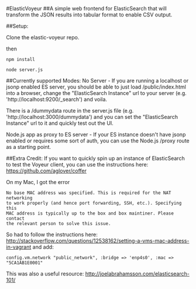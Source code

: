 #ElasticVoyeur
##A simple web frontend for ElasticSearch that will transform the JSON results into tabular format to enable CSV output. 

##Setup:

Clone the elastic-voyeur repo.

then
```
npm install
```
```
node server.js
```

##Currently supported Modes:
No Server - If you are running a localhost or jsonp enabled ES server, you should be able to just load /public/index.html into a browser, change the "ElasticSearch Instance" url to your server (e.g. 'http://localhost:9200/_search') and voila.

There is a /dummydata route in the server.js file (e.g. 'http://localhost:3000/dummydata') and you can set the "ElasticSearch Instance" url  to it and quickly test out the UI.

Node.js app as proxy to ES server - If your ES instance doesn't have jsonp enabled or requires some sort of auth, you can use the Node.js /proxy route as a starting point.


##Extra Credit:
If you want to quickly spin up an instance of ElasticSearch to test the Voyeur client, you can use the instructions here: https://github.com/aglover/coffer

On my Mac, I got the error 
```
No base MAC address was specified. This is required for the NAT networking
to work properly (and hence port forwarding, SSH, etc.). Specifying this
MAC address is typically up to the box and box maintiner. Please contact
the relevant person to solve this issue.
```
So had to follow the instructions here: http://stackoverflow.com/questions/12538162/setting-a-vms-mac-address-in-vagrant and add:
```
config.vm.network "public_network", :bridge => 'enp4s0', :mac => "5CA1AB1E0001"
```

This was also a useful resource: http://joelabrahamsson.com/elasticsearch-101/
